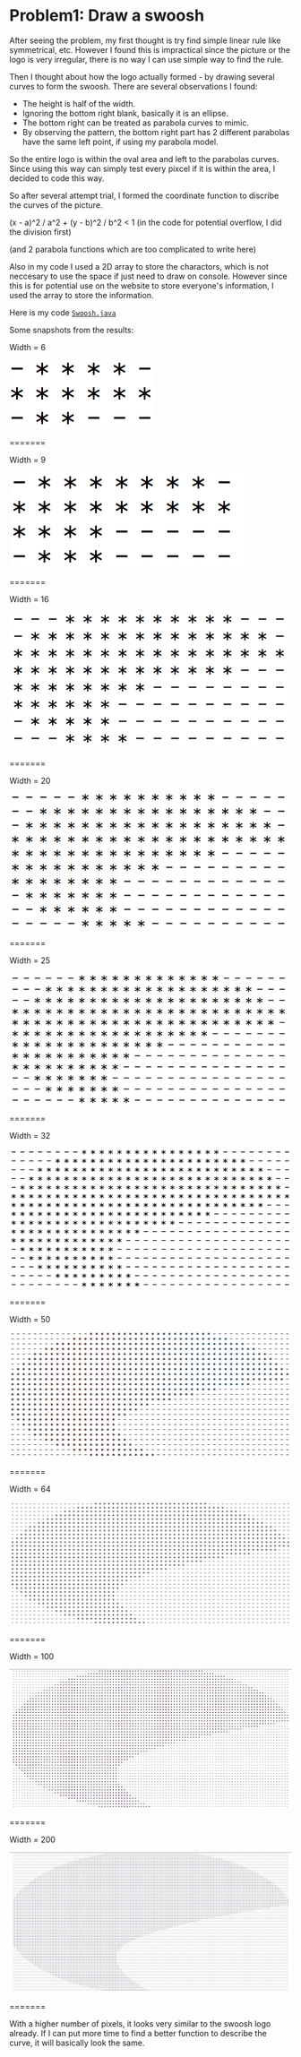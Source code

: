 Problem1: Draw a swoosh
========

After seeing the problem, my first thought is try find simple linear rule like symmetrical, etc. 
However I found this is impractical since the picture or the logo is very irregular, there is no way I can use simple 
way to find the rule.

Then I thought about how the logo actually formed - by drawing several curves to form the swoosh.
There are several observations I found:
* The height is half of the width.
* Ignoring the bottom right blank, basically it is an ellipse.
* The bottom right can be treated as parabola curves to mimic.
* By observing the pattern, the bottom right part has 2 different parabolas have the same left point, if using my parabola model.

So the entire logo is within the oval area and left to the parabolas curves.
Since using this way can simply test every pixcel if it is within the area, I decided to code this way.

So after several attempt trial, I formed the coordinate function to discribe the curves of the picture.

(x - a)^2 / a^2  + (y - b)^2 / b^2 < 1  (in the code for potential overflow, I did the division first)

(and 2 parabola functions which are too complicated to write here)

Also in my code I used a 2D array to store the charactors, which is not neccesary to use the space if just need to draw on console. 
However since this is for potential use on the website to store everyone's information, I used the array to store the information.

Here is my code [```Swoosh.java```](https://github.com/southpenguin/SHouse/blob/master/Problem1/Swoosh.java)

Some snapshots from the results:

Width = 6

![Width = 6](https://github.com/southpenguin/SHouse/blob/master/Problem1/Snapshot/6.png?raw=true)


=======

Width = 9

![Width = 9](https://github.com/southpenguin/SHouse/blob/master/Problem1/Snapshot/9.png?raw=true)


=======

Width = 16

![Width = 16](https://github.com/southpenguin/SHouse/blob/master/Problem1/Snapshot/16.png?raw=true)

=======

Width = 20

![Width = 20](https://github.com/southpenguin/SHouse/blob/master/Problem1/Snapshot/20.png?raw=true)

=======

Width = 25

![Width = 25](https://github.com/southpenguin/SHouse/blob/master/Problem1/Snapshot/25.png?raw=true)

=======

Width = 32

![Width = 32](https://github.com/southpenguin/SHouse/blob/master/Problem1/Snapshot/32.png?raw=true)

=======

Width = 50

![Width = 50](https://github.com/southpenguin/SHouse/blob/master/Problem1/Snapshot/50.png?raw=true)

=======

Width = 64

![Width = 64](https://github.com/southpenguin/SHouse/blob/master/Problem1/Snapshot/64.png?raw=true)

=======

Width = 100

![Width = 100](https://github.com/southpenguin/SHouse/blob/master/Problem1/Snapshot/100.png?raw=true)

=======

Width = 200

![Width = 200](https://github.com/southpenguin/SHouse/blob/master/Problem1/Snapshot/200.png?raw=true)

=======

With a higher number of pixels, it looks very similar to the swoosh logo already. 
If I can put more time to find a better function to describe the curve, it will basically look the same.

